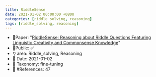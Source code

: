 ```yaml
---
title: RiddleSense
date: 2021-01-02 00:00:00 +0800
categories: [riddle_solving, reasoning]
tags: [riddle_solving, reasoning]
---
```


- 📙Paper: "[RiddleSense: Reasoning about Riddle Questions Featuring Linguistic Creativity and Commonsense Knowledge](https://www.semanticscholar.org/paper/RiddleSense%3A-Reasoning-about-Riddle-Questions-and-Lin-Wu/71fab1ce3c66998ba681ab378484be77690327a9)"
- 🔑Public: ✅
- ⚲ area: Riddle_solving, Reasoning
- 📅 Date: 2021-01-02
- 🔎 Taxonomy: fine-tuning
- 📝 #References: 47
